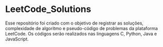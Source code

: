 # LeetCode_Solutions

Esse repositório foi criado com o objetivo de registrar as soluções, complexidade de algoritmo e pseudo-código de problemas da plataforma LeetCode. 
Os códigos serão realizados nas linguagens C, Python, Java e JavaScript. 
